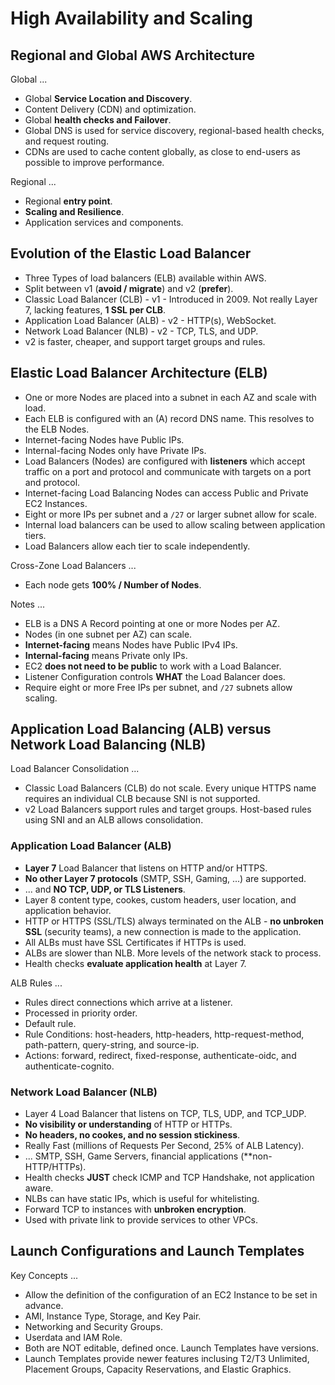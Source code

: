 # High Availability and Scaling

## Regional and Global AWS Architecture

Global ...

* Global **Service Location and Discovery**.
* Content Delivery (CDN) and optimization.
* Global **health checks and Failover**.
* Global DNS is used for service discovery, regional-based health checks, and request routing.
* CDNs are used to cache content globally, as close to end-users as possible to improve performance.

Regional ...

* Regional **entry point**.
* **Scaling and Resilience**.
* Application services and components.

## Evolution of the Elastic Load Balancer

* Three Types of load balancers (ELB) available within AWS.
* Split between v1 (**avoid / migrate**) and v2 (**prefer**).
* Classic Load Balancer (CLB) - v1 - Introduced in 2009. Not really Layer 7, lacking features, **1 SSL per CLB**.
* Application Load Balancer (ALB) - v2 - HTTP(s), WebSocket.
* Network Load Balancer (NLB) - v2 - TCP, TLS, and UDP.
* v2 is faster, cheaper, and support target groups and rules.

## Elastic Load Balancer Architecture (ELB)

* One or more Nodes are placed into a subnet in each AZ and scale with load.
* Each ELB is configured with an (A) record DNS name. This resolves to the ELB Nodes.
* Internet-facing Nodes have Public IPs.
* Internal-facing Nodes only have Private IPs.
* Load Balancers (Nodes) are configured with **listeners** which accept traffic on a port and protocol and communicate with targets on a port and protocol.
* Internet-facing Load Balancing Nodes can access Public and Private EC2 Instances.
* Eight or more IPs per subnet and a `/27` or larger subnet allow for scale.
* Internal load balancers can be used to allow scaling between application tiers.
* Load Balancers allow each tier to scale independently.

Cross-Zone Load Balancers ...

* Each node gets **100% / Number of Nodes**.

Notes ...

* ELB is a DNS A Record pointing at one or more Nodes per AZ.
* Nodes (in one subnet per AZ) can scale.
* **Internet-facing** means Nodes have Public IPv4 IPs.
* **Internal-facing** means Private only IPs.
* EC2 **does not need to be public** to work with a Load Balancer.
* Listener Configuration controls **WHAT** the Load Balancer does.
* Require eight or more Free IPs per subnet, and `/27` subnets allow scaling.

## Application Load Balancing (ALB) versus Network Load Balancing (NLB)

Load Balancer Consolidation ...

* Classic Load Balancers (CLB) do not scale. Every unique HTTPS name requires an individual CLB because SNI is not supported.
* v2 Load Balancers support rules and target groups. Host-based rules using SNI and an ALB allows consolidation.

### Application Load Balancer (ALB)

* **Layer 7** Load Balancer that listens on HTTP and/or HTTPS.
* **No other Layer 7 protocols** (SMTP, SSH, Gaming, ...) are supported.
* ... and **NO TCP, UDP, or TLS Listeners**.
* Layer 8 content type, cookes, custom headers, user location, and application behavior.
* HTTP or HTTPS (SSL/TLS) always terminated on the ALB - **no unbroken SSL** (security teams), a new connection is made to the application.
* All ALBs must have SSL Certificates if HTTPs is used.
* ALBs are slower than NLB. More levels of the network stack to process.
* Health checks **evaluate application health** at Layer 7.

ALB Rules ...

* Rules direct connections which arrive at a listener.
* Processed in priority order.
* Default rule.
* Rule Conditions: host-headers, http-headers, http-request-method, path-pattern, query-string, and source-ip.
* Actions: forward, redirect, fixed-response, authenticate-oidc, and authenticate-cognito.

### Network Load Balancer (NLB)

* Layer 4 Load Balancer that listens on TCP, TLS, UDP, and TCP_UDP.
* **No visibility or understanding** of HTTP or HTTPs.
* **No headers, no cookes, and no session stickiness**.
* Really Fast (millions of Requests Per Second, 25% of ALB Latency).
* ... SMTP, SSH, Game Servers, financial applications (**non-HTTP/HTTPs).
* Health checks **JUST** check ICMP and TCP Handshake, not application aware.
* NLBs can have static IPs, which is useful for whitelisting.
* Forward TCP to instances with **unbroken encryption**.
* Used with private link to provide services to other VPCs.

## Launch Configurations and Launch Templates

Key Concepts ...

* Allow the definition of the configuration of an EC2 Instance to be set in advance.
* AMI, Instance Type, Storage, and Key Pair.
* Networking and Security Groups.
* Userdata and IAM Role.
* Both are NOT editable, defined once. Launch Templates have versions.
* Launch Templates provide newer features inclusing T2/T3 Unlimited, Placement Groups, Capacity Reservations, and Elastic Graphics.
